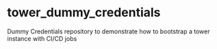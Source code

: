 # tower_dummy_credentials
Dummy Credentials repository to demonstrate how to bootstrap a tower instance with CI/CD jobs

